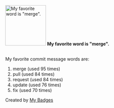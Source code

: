 <img src="https://my-badges.github.io/my-badges/favorite-word.png" alt="My favorite word is &quot;merge&quot;." title="My favorite word is &quot;merge&quot;." width="128">
<strong>My favorite word is &quot;merge&quot;.</strong>
<br><br>

My favorite commit message words are:

1. merge (used 95 times)
2. pull (used 84 times)
3. request (used 84 times)
4. update (used 76 times)
5. fix (used 70 times)


Created by <a href="https://github.com/my-badges/my-badges">My Badges</a>